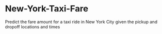 # New-York-Taxi-Fare
Predict the fare amount for a taxi ride in New York City given the pickup and dropoff locations and times
